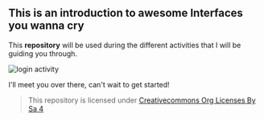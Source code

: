 ## This is an introduction to awesome Interfaces you wanna cry

This **repository** will be used during the different activities that I will be guiding you through.

![login activity](img)

I'll meet you over there, can't wait to get started!

>This repository is licensed under
>[Creativecommons Org Licenses By Sa 4](http://creativecommons.org/licenses/by-sa/4.0/)
